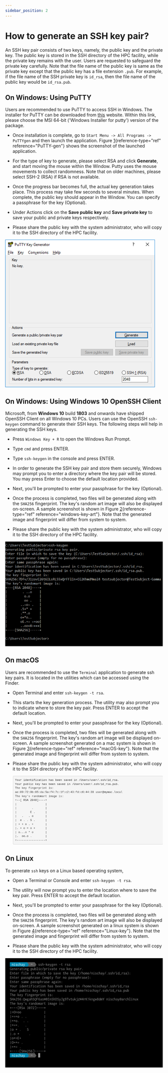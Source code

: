```yaml
---
sidebar_position: 2
---
```


How to generate an SSH key pair?
================================

An SSH key pair consists of two keys, namely, the public key and the
private key. The public key is stored in the SSH directory of the HPC
facility, while the private key remains with the user. Users are
requested to safeguard the private key carefully. Note that the file
name of the public key is same as the private key except that the public
key has a file extension `.pub`. For example, if the file name of the
SSH private key is `id_rsa`, then the file name of the public key would
be `id_rsa.pub`.

On Windows: Using PuTTY
-----------------------

Users are recommended to use PuTTY to access SSH in Windows. The
installer for PuTTY can be downloaded from
[this](https://www.puttygen.com/download-putty) website. Within this
link, please choose the MSI 64-bit ('Windows Installer for putty')
version of the package.

-   Once installation is complete, go to
    `Start Menu -> All Programs -> PuTTYgen` and then launch the
    application. Figure [1](#PuTTY-gen){reference-type="ref"
    reference="PuTTY-gen"} shows the screenshot of the launched
    application.

-   For the type of key to generate, please select RSA and click
    **Generate**, and start moving the mouse within the Window. Putty
    uses the mouse movements to collect randomness. Note that on older
    machines, please select SSH-2 (RSA) if RSA is not available.

-   Once the progress bar becomes full, the actual key generation takes
    place. This process may take few seconds to several minutes. When
    complete, the public key should appear in the Window. You can
    specify a passphrase for the key (Optional).

-   Under Actions click on the **Save public key** and **Save private
    key** to save your public and private keys respectively.

-   Please share the public key with the system administrator, who will
    copy it to the SSH directory of the HPC facility.

![PuTTY Key Generator.](./PuTTY-Windows.png)

On Windows: Using Windows 10 OpenSSH Client
-------------------------------------------

Microsoft, from **Windows 10** build **1803** and onwards have shipped
OpenSSH Client on all Windows 10 PCs. Users can use the OpenSSH
`ssh-keygen` command to generate their SSH keys. The following steps
will help in generating the SSH keys.

-   Press `Windows Key + R` to open the Windows Run Prompt.

-   Type `cmd` and press ENTER.

-   Type `ssh-keygen` in the console and press ENTER.

-   In order to generate the SSH key pair and store them securely,
    Windows may prompt you to enter a directory where the key pair will
    be stored. You may press Enter to choose the default location
    provided.

-   Next, you'll be prompted to enter your passphrase for the key
    (Optional).

-   Once the process is completed, two files will be generated along
    with the `SHA256` fingerprint. The key's random art image will also
    be displayed on-screen. A sample screenshot is shown in Figure
    [2](#windows-key-art){reference-type="ref"
    reference="windows-key-art"}. Note that the generated image and
    fingerprint will differ from system to system.

-   Please share the public key with the system administrator, who will
    copy it to the SSH directory of the HPC facility.

![Windows 10 Key Random Art.](./OpenSSH-Key-Art-Windows.png)

On macOS 
--------

Users are recommended to use the `Terminal` application to generate ssh
key pairs. It is located in the utilities which can be accessed using
the Finder.

-   Open Terminal and enter `ssh-keygen -t rsa`.

-   This starts the key generation process. The utility may also prompt
    you to indicate where to store the key pair. Press ENTER to accept
    the default location.

-   Next, you'll be prompted to enter your passphrase for the key
    (Optional).

-   Once the process is completed, two files will be generated along
    with the `SHA256` fingerprint. The key's random art image will be
    displayed on-screen. A sample screenshot generated on a mac system
    is shown in Figure [3](#macOS-key){reference-type="ref"
    reference="macOS-key"}. Note that the generated image and
    fingerprint will differ from system to system.

-   Please share the public key with the system administrator, who will
    copy it to the SSH directory of the HPC facility.

    ![macOS Key Random Art.](./OpenSSH-Key-Art-macOS.png)

On Linux
--------

To generate `ssh` keys on a Linux based operating system,

-   Open a Terminal or Console and enter `ssh-keygen -t rsa`.

-   The utility will now prompt you to enter the location where to save
    the key pair. Press ENTER to accept the default location.

-   Next, you'll be prompted to enter your passphrase for the key
    (Optional).

-   Once the process is completed, two files will be generated along
    with the `SHA256` fingerprint. The key's random art image will also
    be displayed on-screen. A sample screenshot generated on a linux
    system is shown in Figure [4](#Linux-key){reference-type="ref"
    reference="Linux-key"}. Note that the generated image and
    fingerprint will differ from system to system.

-   Please share the public key with the system administrator, who will
    copy it to the SSH directory of the HPC facility.

![Linux Key Random Art.](./OpenSSH-Key-Art-Linux.png)
